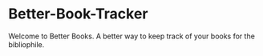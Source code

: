 # Better-Book-Tracker
Welcome to Better Books. A better way to keep track of your books for the bibliophile.
